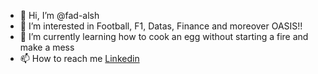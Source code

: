 - 👋 Hi, I’m @fad-alsh
- 👀 I’m interested in Football, F1, Datas, Finance and moreover OASIS!!
- 🌱 I’m currently learning how to cook an egg without starting a fire and make a mess
- 📫 How to reach me [Linkedin](https://www.linkedin.com/in/fadi-alshuwayat/) 

<!---
fad-alsh/fad-alsh is a ✨ special ✨ repository because its `README.md` (this file) appears on your GitHub profile.
You can click the Preview link to take a look at your changes.
--->
